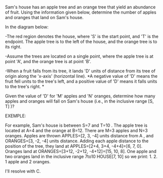 Sam's house has an apple tree and an orange tree that yield an abundance of fruit. Using the information given below, 
determine the number of apples and oranges that land on Sam's house.

In the diagram below:

-The red region denotes the house, where 'S' is the start point, and 'T' is the endpoint. The apple tree is to the left of the house, 
and the orange tree is to its right.

-Assume the trees are located on a single point, where the apple tree is at point 'A', and the orange tree is at point 'B'.

-When a fruit falls from its tree, it lands 'D' units of distance from its tree of origin along the 'x-axis' (horizontal line). 
*A negative value of 'D' means the fruit fell  units to the tree's left, and a positive value of 'D' means it falls  units to the tree's right. *

Given the value of 'D' for 'M' apples and 'N' oranges, determine how many apples and oranges will fall on Sam's house 
(i.e., in the inclusive range [S, T] )?

EXEMPLE:

For example, Sam's house is between S=7  and T=10 . The apple tree is located at A=4 and the orange at B=12. There are M=3 apples and N=3 oranges.
Apples are thrown APPLES=[2, 3, -4] units distance from A , and ORANGES=[3, -2, -4] units distance. 
Adding each apple distance to the position of the tree, they land at APPLES=[2+4, 3+4, -4+4]=[6, 7, 0]. 
Oranges land at ORANGES=[3+12, -2+12, -4+12]=[15, 10, 8]. One apple and two oranges land in the inclusive range 7to10 HOUSE[7, 10] so we print: 1. 2.
1 apple and 2 oranges.

I'll resolve with C.
